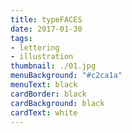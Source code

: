 ```yaml
---
title: typeFACES
date: 2017-01-30
tags:
- lettering
- illustration
thumbnail: ./01.jpg
menuBackground: "#c2ca1a"
menuText: black
cardBorder: black
cardBackground: black
cardText: white
---
```

